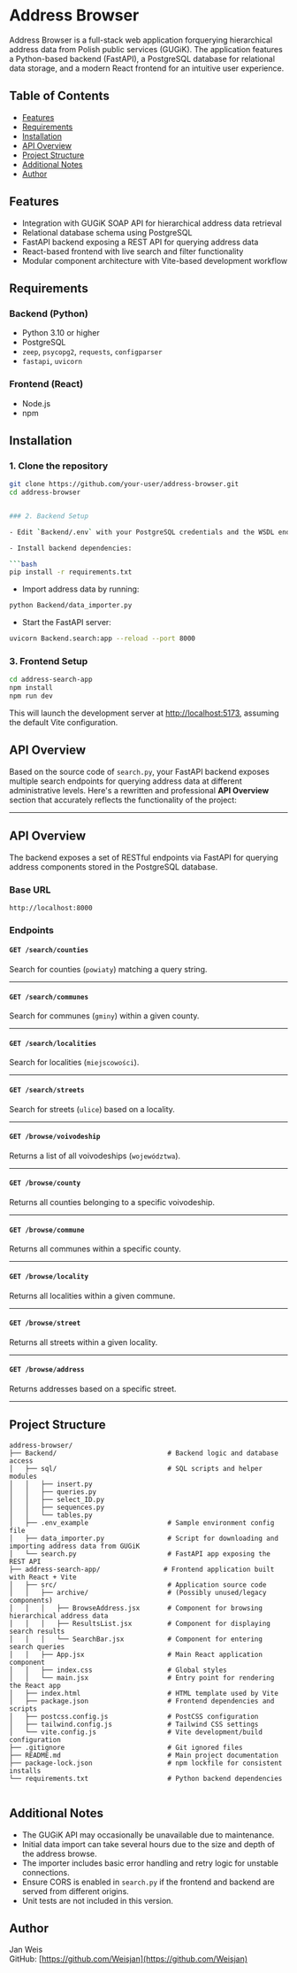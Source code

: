 # Address Browser

Address Browser is a full-stack web application forquerying hierarchical address data from Polish public services (GUGiK). The application features a Python-based backend (FastAPI), a PostgreSQL database for relational data storage, and a modern React frontend for an intuitive user experience.

## Table of Contents

- [Features](#features)
- [Requirements](#requirements)
- [Installation](#installation)
- [API Overview](#api-overview)
- [Project Structure](#project-structure)
- [Additional Notes](#additional-notes)
- [Author](#author)

## Features

- Integration with GUGiK SOAP API for hierarchical address data retrieval
- Relational database schema using PostgreSQL
- FastAPI backend exposing a REST API for querying address data
- React-based frontend with live search and filter functionality
- Modular component architecture with Vite-based development workflow

## Requirements

### Backend (Python)

- Python 3.10 or higher
- PostgreSQL
- `zeep`, `psycopg2`, `requests`, `configparser`
- `fastapi`, `uvicorn`

### Frontend (React)

- Node.js
- npm

## Installation

### 1. Clone the repository

````bash
git clone https://github.com/your-user/address-browser.git
cd address-browser


### 2. Backend Setup

- Edit `Backend/.env` with your PostgreSQL credentials and the WSDL endpoint from GUGiK.

- Install backend dependencies:

```bash
pip install -r requirements.txt
````

- Import address data by running:

```bash
python Backend/data_importer.py
```

- Start the FastAPI server:

```bash
uvicorn Backend.search:app --reload --port 8000
```

### 3. Frontend Setup

```bash
cd address-search-app
npm install
npm run dev
```

This will launch the development server at [http://localhost:5173](http://localhost:5173), assuming the default Vite configuration.

## API Overview

Based on the source code of `search.py`, your FastAPI backend exposes multiple search endpoints for querying address data at different administrative levels. Here's a rewritten and professional **API Overview** section that accurately reflects the functionality of the project:

---

## API Overview

The backend exposes a set of RESTful endpoints via FastAPI for querying address components stored in the PostgreSQL database.

### Base URL

```
http://localhost:8000
```

### Endpoints

#### `GET /search/counties`

Search for counties (`powiaty`) matching a query string.

---

#### `GET /search/communes`

Search for communes (`gminy`) within a given county.

---

#### `GET /search/localities`

Search for localities (`miejscowości`).

---

#### `GET /search/streets`

Search for streets (`ulice`) based on a locality.

---

#### `GET /browse/voivodeship`

Returns a list of all voivodeships (`województwa`).

---

#### `GET /browse/county`

Returns all counties belonging to a specific voivodeship.

---

#### `GET /browse/commune`

Returns all communes within a specific county.

---

#### `GET /browse/locality`

Returns all localities within a given commune.

---

#### `GET /browse/street`

Returns all streets within a given locality.

---

#### `GET /browse/address`

Returns addresses based on a specific street.

---

## Project Structure

```
address-browser/
├── Backend/                            # Backend logic and database access
│   ├── sql/                            # SQL scripts and helper modules
│   │   ├── insert.py
│   │   ├── queries.py
│   │   ├── select_ID.py
│   │   ├── sequences.py
│   │   └── tables.py
│   ├── .env_example                    # Sample environment config file
│   ├── data_importer.py                # Script for downloading and importing address data from GUGiK
│   └── search.py                       # FastAPI app exposing the REST API
├── address-search-app/                # Frontend application built with React + Vite
│   ├── src/                            # Application source code
│   │   ├── archive/                    # (Possibly unused/legacy components)
│   │   │   ├── BrowseAddress.jsx       # Component for browsing hierarchical address data
│   │   │   ├── ResultsList.jsx         # Component for displaying search results
│   │   │   └── SearchBar.jsx           # Component for entering search queries
│   │   ├── App.jsx                     # Main React application component
│   │   ├── index.css                   # Global styles
│   │   └── main.jsx                    # Entry point for rendering the React app
│   ├── index.html                      # HTML template used by Vite
│   ├── package.json                    # Frontend dependencies and scripts
│   ├── postcss.config.js               # PostCSS configuration
│   ├── tailwind.config.js              # Tailwind CSS settings
│   └── vite.config.js                  # Vite development/build configuration
├── .gitignore                          # Git ignored files
├── README.md                           # Main project documentation
├── package-lock.json                   # npm lockfile for consistent installs
└── requirements.txt                    # Python backend dependencies


```

## Additional Notes

- The GUGiK API may occasionally be unavailable due to maintenance.
- Initial data import can take several hours due to the size and depth of the address browse.
- The importer includes basic error handling and retry logic for unstable connections.
- Ensure CORS is enabled in `search.py` if the frontend and backend are served from different origins.
- Unit tests are not included in this version.

## Author

Jan Weis  
GitHub: [https://github.com/Weisjan](https://github.com/Weisjan)
